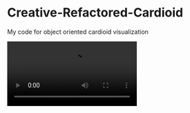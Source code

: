 # Creative-Refactored-Cardioid
My code for object oriented cardioid visualization

![](cardiod.mov)
